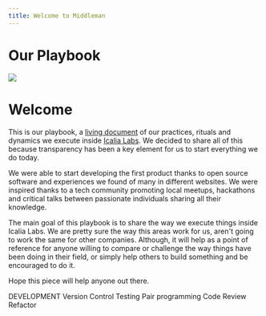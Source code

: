 ```yaml
---
title: Welcome to Middleman
---
```


# Our Playbook

<div>
  <img src="http://placehold.it/700x350"/>
</div>


# Welcome

This is our playbook, a [living document](https://github.com/icalialabs/playbook) of our practices, rituals and dynamics we execute inside [Icalia Labs](http://icalialabs.com). We decided to share all of this because transparency has been a key element for us to start everything we do today. 

We were able to start developing the first product thanks to open source software and experiences we found of many in different websites. We were inspired thanks to a tech community promoting local meetups, hackathons and critical talks between passionate individuals sharing all their knowledge. 

The main goal of this playbook is to share the way we execute things inside Icalia Labs. We are pretty sure the way this areas work for us, aren't going to work the same for other companies. Although, it will help as a point of reference for anyone willing to compare or challenge the way things have been doing in their field, or simply help others to build something and be encouraged to do it. 

Hope this piece will help anyone out there. 


DEVELOPMENT
Version Control
Testing
Pair programming
Code Review
Refactor